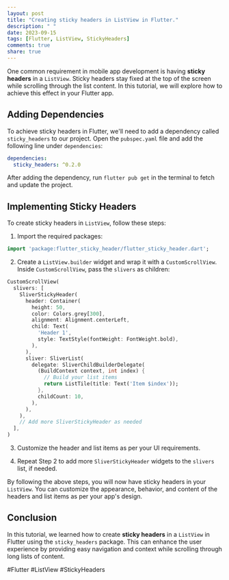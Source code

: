 ```yaml
---
layout: post
title: "Creating sticky headers in ListView in Flutter."
description: " "
date: 2023-09-15
tags: [Flutter, ListView, StickyHeaders]
comments: true
share: true
---
```


One common requirement in mobile app development is having **sticky headers** in a `ListView`. Sticky headers stay fixed at the top of the screen while scrolling through the list content. In this tutorial, we will explore how to achieve this effect in your Flutter app.

## Adding Dependencies

To achieve sticky headers in Flutter, we'll need to add a dependency called `sticky_headers` to our project. Open the `pubspec.yaml` file and add the following line under `dependencies`:

```yaml
dependencies:
  sticky_headers: ^0.2.0
```

After adding the dependency, run `flutter pub get` in the terminal to fetch and update the project.

## Implementing Sticky Headers

To create sticky headers in `ListView`, follow these steps:

1. Import the required packages:

```dart
import 'package:flutter_sticky_header/flutter_sticky_header.dart';
```

2. Create a `ListView.builder` widget and wrap it with a `CustomScrollView`. Inside `CustomScrollView`, pass the `slivers` as children:

```dart
CustomScrollView(
  slivers: [
    SliverStickyHeader(
      header: Container(
        height: 50,
        color: Colors.grey[300],
        alignment: Alignment.centerLeft,
        child: Text(
          'Header 1',
          style: TextStyle(fontWeight: FontWeight.bold),
        ),
      ),
      sliver: SliverList(
        delegate: SliverChildBuilderDelegate(
          (BuildContext context, int index) {
            // Build your list items
            return ListTile(title: Text('Item $index'));
          },
          childCount: 10,
        ),
      ),
    ),
    // Add more SliverStickyHeader as needed
  ],
)
```

3. Customize the header and list items as per your UI requirements.

4. Repeat Step 2 to add more `SliverStickyHeader` widgets to the `slivers` list, if needed.

By following the above steps, you will now have sticky headers in your `ListView`. You can customize the appearance, behavior, and content of the headers and list items as per your app's design.

## Conclusion

In this tutorial, we learned how to create **sticky headers** in a `ListView` in Flutter using the `sticky_headers` package. This can enhance the user experience by providing easy navigation and context while scrolling through long lists of content.

#Flutter #ListView #StickyHeaders